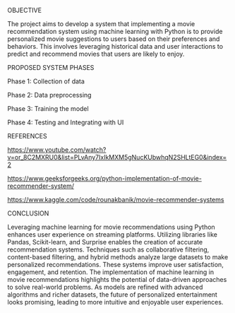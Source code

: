 OBJECTIVE

The project aims to develop a system that  implementing a movie recommendation system using machine learning with Python is to provide personalized movie suggestions to users based on their preferences and behaviors. This involves leveraging historical data and user interactions to predict and recommend movies that users are likely to enjoy.

PROPOSED SYSTEM PHASES

Phase 1: Collection of data

Phase 2: Data preprocessing

Phase 3: Training the model

Phase 4: Testing and Integrating with UI

REFERENCES

https://www.youtube.com/watch?v=or_8C2MXRU0&list=PLvAny7IxIkMXM5gNucKUbwhqN2SHLtEG0&index=2

https://www.geeksforgeeks.org/python-implementation-of-movie-recommender-system/

https://www.kaggle.com/code/rounakbanik/movie-recommender-systems

CONCLUSION

Leveraging machine learning for movie recommendations using Python enhances user experience on streaming platforms. Utilizing libraries like Pandas, Scikit-learn, and Surprise enables the creation of accurate recommendation systems. Techniques such as collaborative filtering, content-based filtering, and hybrid methods analyze large datasets to make personalized recommendations. These systems improve user satisfaction, engagement, and retention. The implementation of machine learning in movie recommendations highlights the potential of data-driven approaches to solve real-world problems. As models are refined with advanced algorithms and richer datasets, the future of personalized entertainment looks promising, leading to more intuitive and enjoyable user experiences.
